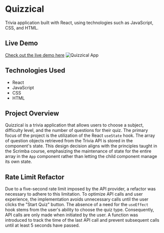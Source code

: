 # Quizzical

Trivia application built with React, using technologies such as JavaScript, CSS, and HTML.

## Live Demo
[Check out the live demo here](https://quizzical-michaelloughman.netlify.app/)
![Quizzical App](https://github.com/mcloughman/scrimba-best-quizzical/blob/main/assets/51391940/e593fb76-3f86-44b0-a4bb-0fb4a0ff1c3b.png)

## Technologies Used

- React
- JavaScript
- CSS
- HTML

## Project Overview

Quizzical is a trivia application that allows users to choose a subject, difficulty level, and the number of questions for their quiz. The primary focus of the project is the utilization of the React `useState` hook. The array of question objects retrieved from the Trivia API is stored in the component's state. This design decision aligns with the principles taught in the Scrimba course, emphasizing the maintenance of state for the entire array in the `App` component rather than letting the child component manage its own state.

## Rate Limit Refactor

Due to a five-second rate limit imposed by the API provider, a refactor was necessary to adhere to this limitation. To optimize API calls and user experience, the implementation avoids unnecessary calls until the user clicks the "Start Quiz" button. The absence of a need for the `useEffect` hook stems from the user's ability to choose the quiz type. Consequently, API calls are only made when initiated by the user. A function was introduced to track the time of the last API call and prevent subsequent calls until at least 5 seconds have passed.
